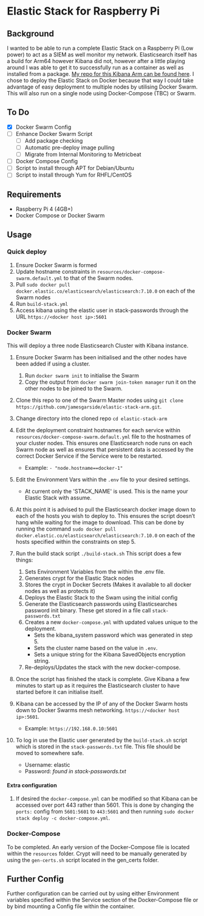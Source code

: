 # Elastic Stack for Raspberry Pi

## Background
I wanted to be able to run a complete Elastic Stack on a Raspberry Pi (Low power) to act as a SIEM as well monitor my network. Elasticsearch itself has a build for Arm64 however Kibana did not, however after a little playing around I was able to get it to successfully run as a container as well as installed from a package. [My repo for this Kibana Arm can be found here](https://github.com/jamesgarside/kibana-arm).
I chose to deploy the Elastic Stack on Docker because that way I could take advantage of easy deployment to multiple nodes by utilising Docker Swarm. This will also run on a single node using Docker-Compose (TBC) or Swarm.

## To Do
- [x] Docker Swarm Config
- [ ] Enhance Docker Swarm Script
  - [ ] Add package checking
  - [ ] Automatic pre-deploy image pulling 
  - [ ] Migrate from Internal Monitoring to Metricbeat
- [ ] Docker Compose Config
- [ ] Script to install through APT for Debian/Ubuntu
- [ ] Script to install through Yum for RHFL/CentOS

## Requirements
- Raspberry Pi 4 (4GB+)
- Docker Compose or Docker Swarm

## Usage

### Quick deploy
1. Ensure Docker Swarm is formed
2. Update hostname constraints in `resources/docker-compose-swarm.default.yml` to that of the Swarm nodes.
3. Pull `sudo docker pull docker.elastic.co/elasticsearch/elasticsearch:7.10.0` on each of the Swarm nodes
4. Run `build-stack.yml`
5. Access kibana using the elastic user in stack-passwords through the URL `https://<docker host ip>:5601`

### Docker Swarm
This will deploy a three node Elasticsearch Cluster with Kibana instance.
1. Ensure Docker Swarm has been initialised and the other nodes have been added if using a cluster.
    1. Run `docker swarm init` to initialise the Swarm
    2. Copy the output from `docker swarm join-token manager` run it on the other nodes to be joined to the Swarm.

2. Clone this repo to one of the Swarm Master nodes using `git clone https://github.com/jamesgarside/elastic-stack-arm.git`.
3. Change directory into the cloned repo `cd elastic-stack-arm`
4. Edit the deployment constraint hostnames for each service within `resources/docker-compose-swarm.default.yml` file to the hostnames of your cluster nodes. This ensures one Elasticsearch node runs on each Swarm node as well as ensures that persistent data is accessed by the correct Docker Service if the Service were to be restarted.
    - Example: `- "node.hostname==docker-1"`
5. Edit the Environment Vars within the `.env` file to your desired settings.
   - At current only the 'STACK_NAME' is used. This is the name your Elastic Stack with assume.
6. At this point it is advised to pull the Elasticsearch docker image down to each of the hosts you wish to deploy to. This ensures the script doesn’t hang while waiting for the image to download. This can be done by running the command `sudo docker pull docker.elastic.co/elasticsearch/elasticsearch:7.10.0` on each of the hosts specified within the constraints on step 5. 

7. Run the build stack script `./build-stack.sh`
    This script does a few things:
    1. Sets Environment Variables from the within the .env file.
    2. Generates crypt for the Elastic Stack nodes
    3. Stores the crypt in Docker Secrets (Makes it available to all docker nodes as well as protects it)
    4. Deploys the Elastic Stack to the Swam using the initial config
    5. Generate the Elasticsearch passwords using Elasticsearches password init binary. These get stored in a file call `stack-passwords.txt`
    6. Creates a new `docker-compose.yml` with updated values unique to the deployment.
        - Sets the kibana_system password which was generated in step 5. 
        - Sets the cluster name based on the value in `.env`.
        - Sets a unique string for the Kibana SavedObjects encryption string. 
    7. Re-deploys/Updates the stack with the new docker-compose. 
8. Once the script has finished the stack is complete. Give Kibana a few minutes to start up as it requires the Elasticsearch cluster to have started before it can initialise itself.
9. Kibana can be accessed by the IP of any of the Docker Swarm hosts down to Docker Swarms mesh networking. `https://<docker host ip>:5601`.
    - Example: `https://192.168.0.10:5601`
11. To log in use the Elastic user generated by the `build-stack.sh` script which is stored in the `stack-passwords.txt` file. This file should be moved to somewhere safe.
    - Username: elastic
    - Password: *found in stack-passwords.txt*

#### Extra configuration
1. If desired the `docker-compose.yml` can be modified so that Kibana can be accessed over port 443 rather than 5601. This is done by changing the `ports:` config from `5601:5601` to `443:5601` and then running `sudo docker stack deploy -c docker-compose.yml`.

### Docker-Compose
To be completed. An early version of the Docker-Compose file is located within the `resources` folder. Crypt will need to be manually generated by using the `gen-certs.sh` script located in the gen_certs folder.

## Further Config
Further configuration can be carried out by using either Environment variables specified within the Service section of the Docker-Compose file or by bind mounting a Config file within the container. 

